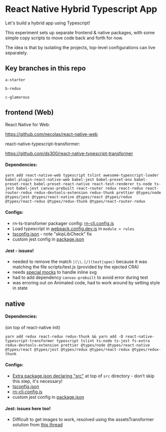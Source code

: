 # React Native Hybrid Typescript App

Let's build a hybrid app using Typescript!

This experiment sets up separate frontend & native packages, with some simple copy scripts to move code back and forth for now.

The idea is that by isolating the projects, top-level configurations can live separately.

## Key branches in this repo

`a-starter`

`b-redux`

`c-glamorous`

## frontend (Web)

React Native for Web:

https://github.com/necolas/react-native-web

react-native-typescript-transformer:

https://github.com/ds300/react-native-typescript-transformer

#### Dependencies:

`yarn add react-native-web typescript tslint awesome-typescript-loader babel-plugin-react-native-web babel-jest babel-preset-env babel-preset-react babel-preset-react-native react-test-renderer ts-node ts-jest babel-jest canvas-prebuilt react-router redux react-redux react-router-redux redux-devtools-extension redux-thunk prettier @types/node @types/jest @types/react-native @types/react @types/redux @types/react-redux @types/redux-thunk @types/react-router-redux`

#### Configs:

- rn-ts-transfomer packager config: [rn-cli.config.js](packages/frontend/rn-cli.config.js)
- Load typescript in [webpack.config.dev.js](packages/frontend/webpack.config.dev.js) in `module > rules`
- [tsconfig.json](packages/frontend/tsconfig.json) - note "skipLibCheck" fix
- custom jest config in [package.json](packages/frontend/package.json)

#### Jest - issues!

- needed to remove the match `|(\\.|/)(test|spec)` because it was matching the file scripts/test.js (provided by the ejected CRA)
- needs [special mocks](https://facebook.github.io/jest/docs/en/webpack.html) to handle inline svg
- had to add dependency `canvas-prebuilt` to avoid error during test
- was erroring out on Animated code, had to work around by setting style in state

## native

#### Dependencies:

(on top of react-native init)

`yarn add redux react-redux redux-thunk && yarn add -D react-native-typescript-transformer typescript tslint ts-node ts-jest fs-extra redux-devtools-extension prettier @types/node @types/react-native @types/react @types/jest @types/redux @types/react-redux @types/redux-thunk`

#### Configs:

- [Extra package.json declaring "src"](packages/native/src/package.json) at top of `src` directory - don't skip this step, it's necessary!
- [tsconfig.json](packages/native/tsconfig.json)
- [rn-cli.config.js](packages/native/rn-cli.config.js)
- custom jest config in [package.json](packages/native/package.json)


#### Jest: issues here too!

- Difficult to get images to work, resolved using the assetsTransformer solution from [this thread](https://github.com/facebook/jest/issues/2663)
